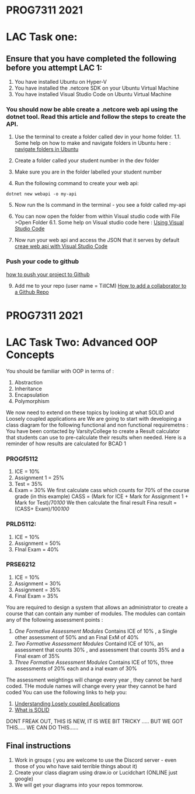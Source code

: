 # PROG7311 2021

# LAC Task one:
## Ensure that you have completed the following before you attempt LAC 1:
1. You have installed Ubuntu on Hyper-V
2. You have installed the .netcore SDK on your  Ubuntu Virtual Machine 
3. You have installed Visual Studio Code on Ubuntu Virtual Machine 

### You should now be able create a .netcore web api using the dotnet tool. Read this article and follow the steps to create the API. 

1. Use the terminal to create a folder called dev in your home folder. 
1.1. Some help on how to make and navigate folders in Ubuntu here :
[navigate folders in Ubuntu](https://www.codegrepper.com/code-examples/shell/how+to+navigate+to+a+folder+in+terminal+ubuntu)

2. Create a folder called your student number in the dev folder 

4. Make sure you are in the folder labelled your student number 
5. Run the following command to create your web api:

```dotnet new webapi -o my-api```

5. Now run the ls command in the terminal - you see a foldr called my-api
6. You can now open the folder from within Visual studio code with File >Open Folder 
6.1. Some help on Visual studio code here : 
[Using Visual Studio Code](https://stackoverflow.com/questions/51151953/how-to-open-folder-in-new-vs-code-instance-by-right-clicking-on-the-folder#:~:text=This%20extension%20allows%20you%20to,in%20a%20new%20vscode%20window.&text=You%20can%20go%20via%20File,open%20the%20second%20folder%20there.&text=cmd%20prompt%20will%20open%20with%20the%20folder%20URL)

8. Now  run your web api and access the JSON that it serves by default
[creae web api with Visual Studio Code](https://www.youtube.com/watch?v=UG1AdlmrJGQ)

### Push your code to github 
[how to push your project to Github](https://www.youtube.com/watch?v=KlggT7ZjKOw)

9. Add me to your repo (user name = TillCM)
[How to add a collaborator to a Github Repo](https://docs.github.com/en/github/setting-up-and-managing-your-github-user-account/inviting-collaborators-to-a-personal-repository)


# PROG7311 2021

# LAC Task Two: Advanced OOP Concepts 

You should be familiar with OOP in terms of :
1. Abstraction
2. Inheritance
3. Encapsulation
4. Polymorphism 

We now need to extend on these topics by looking at what SOLID and Loosely coupled applications are 
We are going to start with developing a class diagram for the following functional and non functional requiremetns :
You have been contacted by VarsityCollege to create a Result calculator that students can use to pre-calculate their results when needed. Here is a reminder of how results are calculated for BCAD 1
### PROGf5112
1. ICE = 10%
2. Assignment 1 = 25%
3. Test = 35%
4. Exam = 30% 
We first calculate cass which counts for 70% of the course grade (in this example) 
CASS = (Mark for ICE + Mark for Assignment 1 + Mark for Test)/70*100*
We then calculate the final result Fina result = (CASS+ Exam)/100*100*

### PRLD5112:
1. ICE = 10%
2. Assignment = 50%
3. FInal Exam  = 40%

### PRSE6212
1. ICE = 10%
2. Assignment = 30%
3. Assignment = 35%
4. Final Exam  = 35%

You are required to design a system that allows an administrator to create a course that can contain any number of modules. The modules can contain any of the following assessment points :
1. *One Formative Assessment Modules* Contains ICE of 10% , a Single other assessment of 50% and an Final ExM of 40%
2. *Two Formative Assessment Modules* Containd ICE of 10%, an assessment that counts 30% , and assessment that counts 35% and a Final exam of 35%
3. *Three Formative Assessment Modules* Contains ICE of 10%, three assessments of 20% each and a inal exam of 30%

The assessment weightings will change every year , they cannot be hard coded. THe module names will change every year they cannot be hard coded 
You can use the following links to help you:
1. [Understanding Losely coupled Applications](https://nordicapis.com/the-difference-between-tight-coupling-and-loose-coupling/)
2. [What is SOLID](https://mari-azevedo.medium.com/s-o-l-i-d-principles-what-are-they-and-why-projects-should-use-them-50b85e4aa8b6)

DONT FREAK OUT, THIS IS NEW, IT IS WEE BIT TRICKY ..... BUT WE GOT THIS..... WE CAN DO THIS...... 

## Final instructions
1. Work in groups ( you are welcome to use the Discord server - even those of you who have said terrible things about it)
2. Create your class diagram using draw.io or Lucidchart (ONLINE just google)
3. We will get your diagrams into your repos tommorow. 


